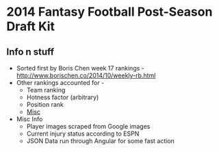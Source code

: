 2014 Fantasy Football Post-Season Draft Kit
==================

Info n stuff
---

- Sorted first by Boris Chen week 17 rankings - http://www.borischen.co/2014/10/weekly-rb.html
- Other rankings accounted for - 
    - Team ranking
    - Hotness factor (arbitrary)
    - Position rank
    - [Misc](#misc)
- Misc Info
    - Player images scraped from Google images 
    - Current injury status according to ESPN
    - JSON Data run through Angular for some fast action
